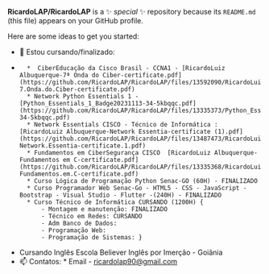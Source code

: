 **RicardoLAP/RicardoLAP**  is a ✨ _special_ ✨ repository because its `README.md` (this file) appears on your GitHub profile.

Here are some ideas to get you started:

- 🌱 Estou cursando/finalizado:
-       *  CiberEducação da Cisco Brasil - CCNA1 - [RicardoLuiz Albuquerque-7ª Onda do Ciber-certificate.pdf](https://github.com/RicardoLAP/RicardoLAP/files/13592090/RicardoLuiz.Albuquerque-7.Onda.do.Ciber-certificate.pdf)
        * Network Python Essentials 1 - [Python_Essentials_1_Badge20231113-34-5kbqqc.pdf](https://github.com/RicardoLAP/RicardoLAP/files/13335373/Python_Essentials_1_Badge20231113-34-5kbqqc.pdf)
        * Network Essentials CISCO - Técnico de Informática : [RicardoLuiz Albuquerque-Network Essentia-certificate (1).pdf](https://github.com/RicardoLAP/RicardoLAP/files/13487473/RicardoLuiz.Albuquerque-Network.Essentia-certificate.1.pdf)
        * Fundamentos em CiberSegurança CISCO  [RicardoLuiz Albuquerque-Fundamentos em C-certificate.pdf](https://github.com/RicardoLAP/RicardoLAP/files/13335368/RicardoLuiz.Albuquerque-Fundamentos.em.C-certificate.pdf)
        * Curso Lógica de Programação Python Senac-GO (60H) - FINALIZADO
        * Curso Programador Web Senac-Go - HTML5 - CSS - JavaScript - Bootstrap - Visual Studio - Flutter -(240H) - FINALIZADO
        * Curso Técnico de Informática CURSANDO (1200H) {
            - Montagem e manutenção: FINALIZADO
            - Técnico em Redes: CURSANDO
            - Adm Banco de Dados:
            - Programação Web:
            - Programação de Sistemas: }
- Cursando Inglês Escola Believer Inglês por Imerção - Goiânia
- 📫 Contatos: 
         * Email - ricardolap90@gmail.com


